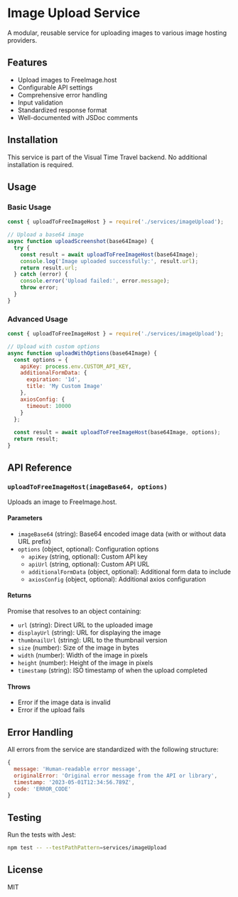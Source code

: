 # Image Upload Service

A modular, reusable service for uploading images to various image hosting providers.

## Features

- Upload images to FreeImage.host
- Configurable API settings
- Comprehensive error handling
- Input validation
- Standardized response format
- Well-documented with JSDoc comments

## Installation

This service is part of the Visual Time Travel backend. No additional installation is required.

## Usage

### Basic Usage

```javascript
const { uploadToFreeImageHost } = require('./services/imageUpload');

// Upload a base64 image
async function uploadScreenshot(base64Image) {
  try {
    const result = await uploadToFreeImageHost(base64Image);
    console.log('Image uploaded successfully:', result.url);
    return result.url;
  } catch (error) {
    console.error('Upload failed:', error.message);
    throw error;
  }
}
```

### Advanced Usage

```javascript
const { uploadToFreeImageHost } = require('./services/imageUpload');

// Upload with custom options
async function uploadWithOptions(base64Image) {
  const options = {
    apiKey: process.env.CUSTOM_API_KEY,
    additionalFormData: {
      expiration: '1d',
      title: 'My Custom Image'
    },
    axiosConfig: {
      timeout: 10000
    }
  };
  
  const result = await uploadToFreeImageHost(base64Image, options);
  return result;
}
```

## API Reference

### `uploadToFreeImageHost(imageBase64, options)`

Uploads an image to FreeImage.host.

#### Parameters

- `imageBase64` (string): Base64 encoded image data (with or without data URL prefix)
- `options` (object, optional): Configuration options
  - `apiKey` (string, optional): Custom API key
  - `apiUrl` (string, optional): Custom API URL
  - `additionalFormData` (object, optional): Additional form data to include
  - `axiosConfig` (object, optional): Additional axios configuration

#### Returns

Promise that resolves to an object containing:

- `url` (string): Direct URL to the uploaded image
- `displayUrl` (string): URL for displaying the image
- `thumbnailUrl` (string): URL to the thumbnail version
- `size` (number): Size of the image in bytes
- `width` (number): Width of the image in pixels
- `height` (number): Height of the image in pixels
- `timestamp` (string): ISO timestamp of when the upload completed

#### Throws

- Error if the image data is invalid
- Error if the upload fails

## Error Handling

All errors from the service are standardized with the following structure:

```javascript
{
  message: 'Human-readable error message',
  originalError: 'Original error message from the API or library',
  timestamp: '2023-05-01T12:34:56.789Z',
  code: 'ERROR_CODE'
}
```

## Testing

Run the tests with Jest:

```bash
npm test -- --testPathPattern=services/imageUpload
```

## License

MIT
